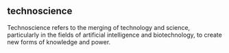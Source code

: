 ## technoscience
Technoscience refers to the merging of technology and science, particularly in the fields of artificial intelligence and biotechnology, to create new forms of knowledge and power.

